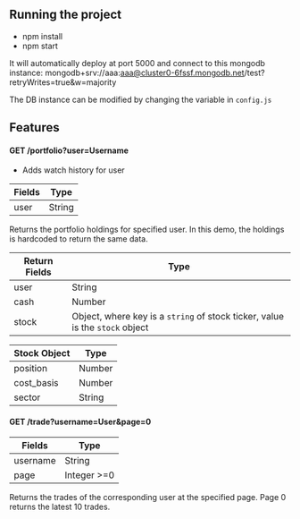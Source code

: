 ## Running the project

- npm install
- npm start

It will automatically deploy at port 5000 and connect to this mongodb instance: mongodb+srv://aaa:aaa@cluster0-6fssf.mongodb.net/test?retryWrites=true&w=majority

The DB instance can be modified by changing the variable in `config.js`

## Features

#### GET /portfolio?user=Username

- Adds watch history for user

| Fields  | Type |
| ------------- | ------------- |
| user  | String  |

Returns the portfolio holdings for specified user. In this demo, the holdings is hardcoded to return the same data.

| Return Fields  | Type |
| ------------- | ------------- |
| user  | String  |
| cash  | Number  |
| stock  | Object, where key is a `string` of stock ticker, value is the `stock` object  |

| Stock Object  | Type |
| ------------- | ------------- |
| position  | Number  |
| cost_basis  | Number  |
| sector  | String  |

#### GET /trade?username=User&page=0

| Fields  | Type |
| ------------- | ------------- |
| username  | String  |
| page  | Integer >=0  |

Returns the trades of the corresponding user at the specified page. Page 0 returns the latest 10 trades.
